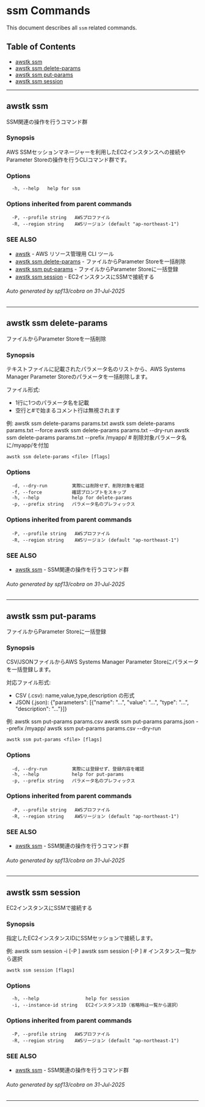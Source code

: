 # ssm Commands

This document describes all `ssm` related commands.

## Table of Contents

- [awstk ssm](#awstk-ssm)
- [awstk ssm delete-params](#awstk-ssm-delete-params)
- [awstk ssm put-params](#awstk-ssm-put-params)
- [awstk ssm session](#awstk-ssm-session)

---

## awstk ssm

SSM関連の操作を行うコマンド群

### Synopsis

AWS SSMセッションマネージャーを利用したEC2インスタンスへの接続やParameter Storeの操作を行うCLIコマンド群です。

### Options

```
  -h, --help   help for ssm
```

### Options inherited from parent commands

```
  -P, --profile string   AWSプロファイル
  -R, --region string    AWSリージョン (default "ap-northeast-1")
```

### SEE ALSO

* [awstk](README.md)	 - AWS リソース管理用 CLI ツール
* [awstk ssm delete-params](ssm.md#awstk-ssm-delete-params)	 - ファイルからParameter Storeを一括削除
* [awstk ssm put-params](ssm.md#awstk-ssm-put-params)	 - ファイルからParameter Storeに一括登録
* [awstk ssm session](ssm.md#awstk-ssm-session)	 - EC2インスタンスにSSMで接続する

###### Auto generated by spf13/cobra on 31-Jul-2025

---

## awstk ssm delete-params

ファイルからParameter Storeを一括削除

### Synopsis

テキストファイルに記載されたパラメータ名のリストから、AWS Systems Manager Parameter Storeのパラメータを一括削除します。

ファイル形式:
  - 1行に1つのパラメータ名を記載
  - 空行と#で始まるコメント行は無視されます

例:
  awstk ssm delete-params params.txt
  awstk ssm delete-params params.txt --force
  awstk ssm delete-params params.txt --dry-run
  awstk ssm delete-params params.txt --prefix /myapp/  # 削除対象パラメータ名に/myapp/を付加


```
awstk ssm delete-params <file> [flags]
```

### Options

```
  -d, --dry-run         実際には削除せず、削除対象を確認
  -f, --force           確認プロンプトをスキップ
  -h, --help            help for delete-params
  -p, --prefix string   パラメータ名のプレフィックス
```

### Options inherited from parent commands

```
  -P, --profile string   AWSプロファイル
  -R, --region string    AWSリージョン (default "ap-northeast-1")
```

### SEE ALSO

* [awstk ssm](ssm.md)	 - SSM関連の操作を行うコマンド群

###### Auto generated by spf13/cobra on 31-Jul-2025

---

## awstk ssm put-params

ファイルからParameter Storeに一括登録

### Synopsis

CSV/JSONファイルからAWS Systems Manager Parameter Storeにパラメータを一括登録します。

対応ファイル形式:
  - CSV (.csv): name,value,type,description の形式
  - JSON (.json): {"parameters": [{"name": "...", "value": "...", "type": "...", "description": "..."}]}

例:
  awstk ssm put-params params.csv
  awstk ssm put-params params.json --prefix /myapp/
  awstk ssm put-params params.csv --dry-run


```
awstk ssm put-params <file> [flags]
```

### Options

```
  -d, --dry-run         実際には登録せず、登録内容を確認
  -h, --help            help for put-params
  -p, --prefix string   パラメータ名のプレフィックス
```

### Options inherited from parent commands

```
  -P, --profile string   AWSプロファイル
  -R, --region string    AWSリージョン (default "ap-northeast-1")
```

### SEE ALSO

* [awstk ssm](ssm.md)	 - SSM関連の操作を行うコマンド群

###### Auto generated by spf13/cobra on 31-Jul-2025

---

## awstk ssm session

EC2インスタンスにSSMで接続する

### Synopsis

指定したEC2インスタンスIDにSSMセッションで接続します。

例:
  awstk ssm session -i <ec2-instance-id> [-P <aws-profile>]
  awstk ssm session [-P <aws-profile>]  # インスタンス一覧から選択


```
awstk ssm session [flags]
```

### Options

```
  -h, --help                 help for session
  -i, --instance-id string   EC2インスタンスID（省略時は一覧から選択）
```

### Options inherited from parent commands

```
  -P, --profile string   AWSプロファイル
  -R, --region string    AWSリージョン (default "ap-northeast-1")
```

### SEE ALSO

* [awstk ssm](ssm.md)	 - SSM関連の操作を行うコマンド群

###### Auto generated by spf13/cobra on 31-Jul-2025

---

